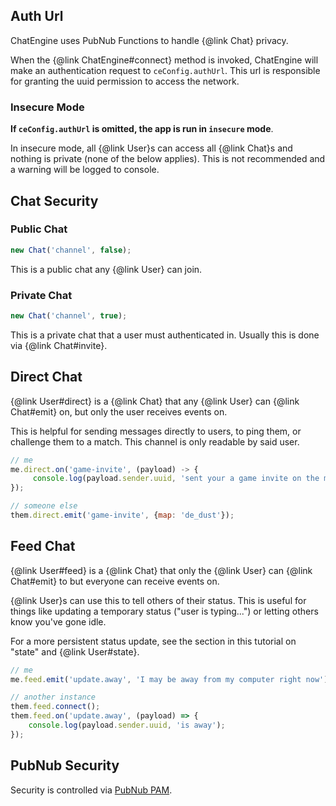 ## Auth Url

ChatEngine uses PubNub Functions to handle {@link Chat} privacy.

When the {@link ChatEngine#connect} method is invoked, ChatEngine will make an authentication request to ```ceConfig.authUrl```. This url is responsible for granting the uuid permission to access the network.

### Insecure Mode

**If ```ceConfig.authUrl``` is omitted, the app is run in ```insecure``` mode**.

In insecure mode, all {@link User}s can access all {@link Chat}s and nothing is private (none of the below applies). This is not recommended and a warning will be logged to console.

## Chat Security

### Public Chat

```js
new Chat('channel', false);
```

This is a public chat any {@link User} can join.

### Private Chat

```js
new Chat('channel', true);
```

This is a private chat that a user must authenticated in. Usually this is done via {@link Chat#invite}.

## Direct Chat

{@link User#direct} is a {@link Chat} that any {@link User} can {@link Chat#emit} on, but only the user receives events on.

This is helpful for sending messages directly to users, to ping them, or challenge them to a match. This channel is only readable by said user.

```js
// me
me.direct.on('game-invite', (payload) -> {
     console.log(payload.sender.uuid, 'sent your a game invite on the map', payload.data.map);
});

// someone else
them.direct.emit('game-invite', {map: 'de_dust'});
```

## Feed Chat

{@link User#feed} is a {@link Chat} that only the {@link User} can {@link Chat#emit} to but everyone can receive events on.

{@link User}s can use this to tell others of their status. This is useful for things like updating a temporary status ("user is typing...") or letting others know you've gone idle.

For a more persistent status update, see the section in this tutorial on "state" and {@link User#state}.

```js
// me
me.feed.emit('update.away', 'I may be away from my computer right now');

// another instance
them.feed.connect();
them.feed.on('update.away', (payload) => {
    console.log(payload.sender.uuid, 'is away');
});
```


## PubNub Security

Security is controlled via [PubNub PAM](https://www.pubnub.com/docs/tutorials/pubnub-access-manager).
